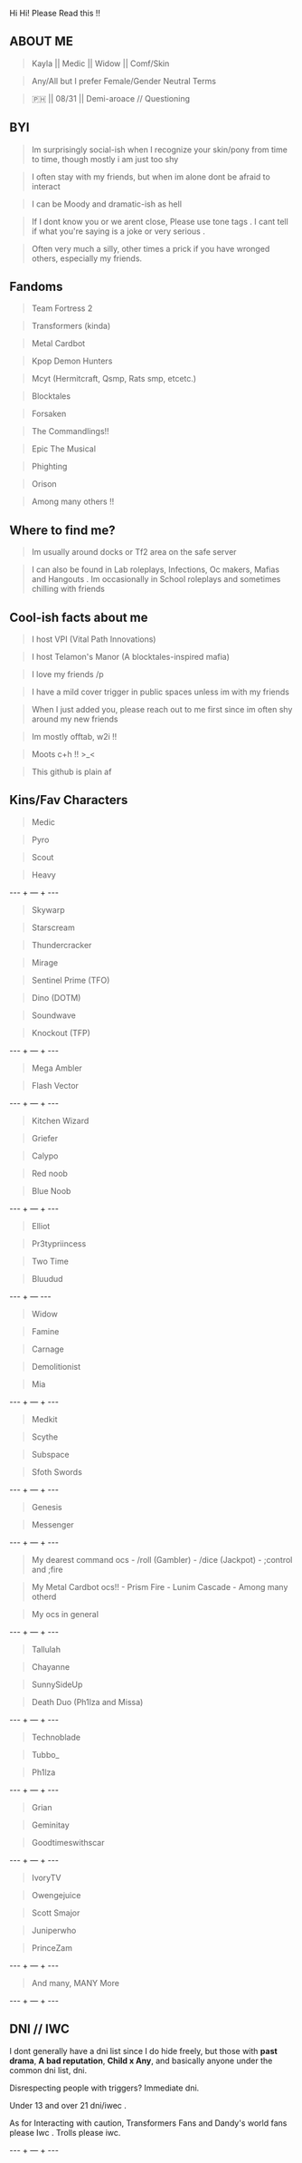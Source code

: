 Hi Hi! Please Read this !!

## ABOUT ME

> Kayla || Medic || Widow || Comf/Skin

> Any/All but I prefer Female/Gender Neutral Terms

> 🇵🇭 || 08/31 || Demi-aroace // Questioning

## BYI
> Im surprisingly social-ish when I recognize your skin/pony from time to time, though mostly i am just too shy

> I often stay with my friends, but when im alone dont be afraid to interact

> I can be Moody and dramatic-ish as hell

> If I dont know you or we arent close, Please use tone tags . I cant tell if what you're saying is a joke or very serious .

> Often very much a silly, other times a prick if you have wronged others, especially my friends.

## Fandoms
> Team Fortress 2
 
> Transformers (kinda)
 
> Metal Cardbot

> Kpop Demon Hunters

> Mcyt (Hermitcraft, Qsmp, Rats smp, etcetc.)

> Blocktales

> Forsaken

> The Commandlings!!

> Epic The Musical

> Phighting

> Orison

> Among many others !!

## Where to find me?
> Im usually around docks or Tf2 area on the safe server

> I can also be found in Lab roleplays, Infections, Oc makers, Mafias and Hangouts . Im occasionally in School roleplays and sometimes chilling with friends

## Cool-ish facts about me
> I host VPI (Vital Path Innovations)

> I host Telamon's Manor (A blocktales-inspired mafia)

> I love my friends /p

> I have a mild cover trigger in public spaces unless im with my friends

> When I just added you, please reach out to me first since im often shy around my new friends

> Im mostly offtab, w2i !!

> Moots c+h !! >_<

> This github is plain af

## Kins/Fav Characters

> Medic

> Pyro

> Scout 

> Heavy

--- + — + ---

> Skywarp

> Starscream

> Thundercracker

> Mirage

> Sentinel Prime (TFO)

> Dino (DOTM)

> Soundwave

> Knockout (TFP)


--- + — + ---

> Mega Ambler

> Flash Vector

--- + — + ---

> Kitchen Wizard

> Griefer

> Calypo

> Red noob

> Blue Noob

--- + — + ---

> Elliot

> Pr3typriincess

> Two Time

> Bluudud

--- + — ---


> Widow 

> Famine

> Carnage

> Demolitionist

> Mia


--- + — + ---

> Medkit

> Scythe

> Subspace

> Sfoth Swords

--- + — + ---


> Genesis

> Messenger


--- + — + ---

> My dearest command ocs
     - /roll (Gambler)
     - /dice (Jackpot)
     - ;control and ;fire

> My Metal Cardbot ocs!!
     - Prism Fire
     - Lunim Cascade
     - Among many otherd

> My ocs in general

--- + — + ---

> Tallulah

> Chayanne

> SunnySideUp

> Death Duo (Ph1lza and Missa)

--- + — + ---

> Technoblade

> Tubbo_

> Ph1lza

--- + — + ---

> Grian

> Geminitay

> Goodtimeswithscar

--- + — + ---

> IvoryTV

> Owengejuice

> Scott Smajor

> Juniperwho

> PrinceZam

--- + — + ---

> And many, MANY More

--- + — + ---

## DNI // IWC

I dont generally have a dni list since I do hide freely, but those with **past drama**, **A bad reputation**, **Child x Any**, and basically anyone under the common dni list, dni. 

Disrespecting people with triggers? Immediate dni. 

Under 13 and over 21 dni/iwec .


As for Interacting with caution, Transformers Fans and Dandy's world fans please Iwc . Trolls please iwc. 

--- + — + ---

